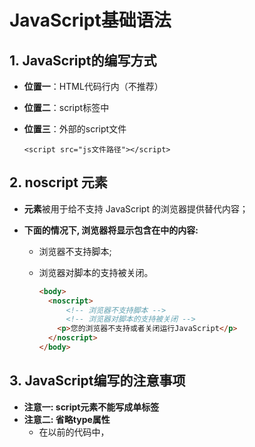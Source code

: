 # JavaScript基础语法

## 1. JavaScript的编写方式

- **位置一**：HTML代码行内（不推荐）

- **位置二**：script标签中

- **位置三**：外部的script文件

  `<script src="js文件路径"></script>`



## 2. noscript 元素

- **<noscript>元素**被用于给不支持 JavaScript 的浏览器提供替代内容；

- **下面的情况下, 浏览器将显示包含在<noscript>中的内容:**

  - 浏览器不支持脚本;

  - 浏览器对脚本的支持被关闭。

    ```html
    <body>
      <noscript>
          <!-- 浏览器不支持脚本 -->
          <!-- 浏览器对脚本的支持被关闭 -->
      	<p>您的浏览器不支持或者关闭运行JavaScript</p>
      </noscript>
    </body>
    ```



## 3. JavaScript编写的注意事项

- **注意一: script元素不能写成单标签**
- **注意二: 省略type属性**
  - 在以前的代码中，<script> 标签中会使用 type="text/JavaScript";
  - 现在可不写这个代码了，因为JavaScript 是所有现代浏览器以及 HTML5 中的默认脚本语言；
- **注意三: 加载顺序**
  - JavaScript默认遵循 **HTML文档的加载顺序**，即 **自上而下的加载顺序**；
  - 推荐将JavaScript代码和 **编写位置放在body子元素的最后一行**；
- **注意四: JavaScript代码严格区分大小写**



